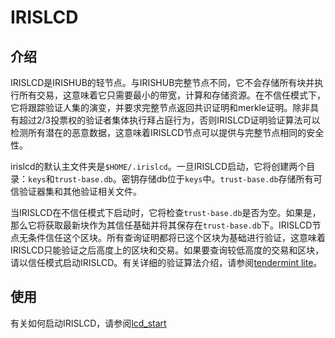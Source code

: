 # IRISLCD

## 介绍

IRISLCD是IRISHUB的轻节点。与IRISHUB完整节点不同，它不会存储所有块并执行所有交易，这意味着它只需要最小的带宽，计算和存储资源。在不信任模式下，它将跟踪验证人集的演变，并要求完整节点返回共识证明和merkle证明。除非具有超过2/3投票权的验证者集体执行拜占庭行为，否则IRISLCD证明验证算法可以检测所有潜在的恶意数据，这意味着IRISLCD节点可以提供与完整节点相同的安全性。

irislcd的默认主文件夹是`$HOME/.irislcd`。一旦IRISLCD启动，它将创建两个目录：`keys`和`trust-base.db`。密钥存储db位于`keys`中。`trust-base.db`存储所有可信验证器集和其他验证相关文件。

当IRISLCD在不信任模式下启动时，它将检查`trust-base.db`是否为空。如果是，那么它将获取最新块作为其信任基础并将其保存在`trust-base.db`下。IRISLCD节点无条件信任这个区块。所有查询证明都将已这个区块为基础进行验证，这意味着IRISLCD只能验证之后高度上的区块和交易。如果要查询较低高度的交易和区块，请以信任模式启动IRISLCD。有关详细的验证算法介绍，请参阅[tendermint lite](https://github.com/tendermint/tendermint/blob/master/docs/tendermint-core/light-client-protocol.md)。

## 使用

有关如何启动IRISLCD，请参阅[lcd_start](../light-client/README.md)

